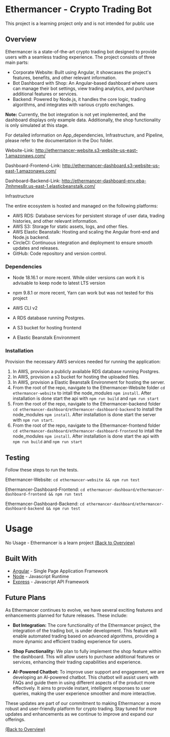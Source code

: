 # Ethermancer - Crypto Trading Bot
This project is a learning project only and is not intended for public use

## Overview
Ethermancer is a state-of-the-art crypto trading bot designed to provide users with a seamless trading experience. 
The project consists of three main parts:

- Corporate Website: Built using Angular, it showcases the project's features, benefits, and other relevant information.
- Bot Dashboard with Shop: An Angular-based dashboard where users can manage their bot settings, view trading analytics, and purchase additional features or services.
- Backend: Powered by Node.js, it handles the core logic, trading algorithms, and integrates with various crypto exchanges.

**Note:** Currently, the bot integration is not yet implemented, and the dashboard displays only example data. Additionally, the shop functionality is only simulated at this stage.

For detailed information on App_dependencies, Infrastructure, and Pipeline, please refer to the documentation in the Doc folder.

Website-Link: http://ethermancer-website.s3-website-us-east-1.amazonaws.com/

Dashboard-Frontend-Link: http://ethermancer-dashboard.s3-website-us-east-1.amazonaws.com/

Dashboard-Backend-Link: http://ethermancer-dashboard-env.eba-7mhmes8r.us-east-1.elasticbeanstalk.com/


Infrastructure

The entire ecosystem is hosted and managed on the following platforms:
- AWS RDS: Database services for persistent storage of user data, trading histories, and other relevant information.
- AWS S3: Storage for static assets, logs, and other files.
- AWS Elastic Beanstalk: Hosting and scaling the Angular front-end and Node.js backend.
- CircleCI: Continuous integration and deployment to ensure smooth updates and releases.
- GitHub: Code repository and version control.


### Dependencies

- Node 18.16.1 or more recent. While older versions can work it is advisable to keep node to latest LTS version

- npm 9.8.1 or more recent, Yarn can work but was not tested for this project

- AWS CLI v2

- A RDS database running Postgres.

- A S3 bucket for hosting frontend

- A Elastic Beanstalk Environment


### Installation

Provision the necessary AWS services needed for running the application:

1. In AWS, provision a publicly available RDS database running Postgres.
2. In AWS, provision a s3 bucket for hosting the uploaded files.
3. In AWS, provision a Elastic Beanstalk Environment for hosting the server.
4. From the root of the repo, navigate to the Ethermancer-Website folder `cd ethermancer-website` to intall the node_modules `npm install`. After installation is done start the api with `npm run build` and `npm run start`
5. From the root of the repo, navigate to the Ethermancer-backend folder `cd ethermancer-dashboard/ethermancer-dashboard-backend` to install the node_modules `npm install`. After installation is done start the server with `npm run start`.
6. From the root of the repo, navigate to the Ethermancer-frontend folder `cd ethermancer-dashboard/ethermancer-dashboard-frontend` to intall the node_modules `npm install`. After installation is done start the api with `npm run build` and `npm run start`


## Testing

Follow these steps to run the tests.

Ethermancer-Website: `cd ethermancer-website && npm run test`

Ethermancer-Dashboard-Frontend: `cd ethermancer-dashboard/ethermancer-dashboard-frontend && npm run test`

Ethermancer-Dashboard-Backend: `cd ethermancer-dashboard/ethermancer-dashboard-backend && npm run test`

# Usage

No Usage - Ethermancer is a learn project
[(Back to Overview)](#overview)

## Built With

- [Angular](https://angular.io/) - Single Page Application Framework
- [Node](https://nodejs.org) - Javascript Runtime
- [Express](https://expressjs.com/) - Javascript API Framework

## Future Plans

As Ethermancer continues to evolve, we have several exciting features and enhancements planned for future releases. These include:

- **Bot Integration:** The core functionality of the Ethermancer project, the integration of the trading bot, is under development. This feature will enable automated trading based on advanced algorithms, providing a more dynamic and efficient trading experience for users.

- **Shop Functionality:** We plan to fully implement the shop feature within the dashboard. This will allow users to purchase additional features or services, enhancing their trading capabilities and experience.

- **AI-Powered Chatbot:** To improve user support and engagement, we are developing an AI-powered chatbot. This chatbot will assist users with FAQs and guide them in using different aspects of the product more effectively. It aims to provide instant, intelligent responses to user queries, making the user experience smoother and more interactive.

These updates are part of our commitment to making Ethermancer a more robust and user-friendly platform for crypto trading. Stay tuned for more updates and enhancements as we continue to improve and expand our offerings.


[(Back to Overview)](#overview)